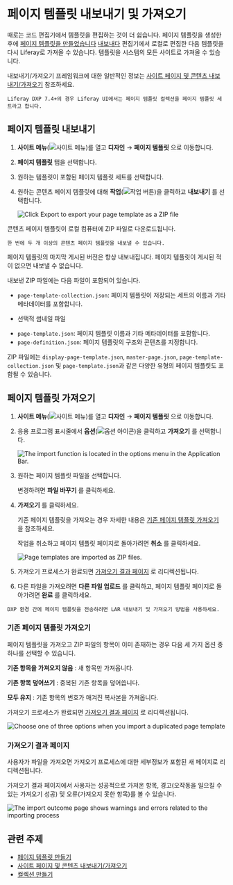 # 페이지 템플릿 내보내기 및 가져오기

때로는 코드 편집기에서 템플릿을 편집하는 것이 더 쉽습니다. 페이지 템플릿을 생성한 후에 [페이지 템플릿을 만들었습니다](./creating-a-page-template.md) [내보내다](../../sites/exporting-importing-site-pages-and-content.md) 편집기에서 로컬로 편집한 다음 템플릿을 다시 Liferay로 가져올 수 있습니다. 템플릿을 시스템의 모든 사이트로 가져올 수 있습니다.

내보내기/가져오기 프레임워크에 대한 일반적인 정보는 [사이트 페이지 및 콘텐츠 내보내기/가져오기](../../sites/exporting-importing-site-pages-and-content.md) 참조하세요.

```{note}
Liferay DXP 7.4+의 경우 Liferay UI에서는 페이지 템플릿 컬렉션을 페이지 템플릿 세트라고 합니다.
```

## 페이지 템플릿 내보내기

1. **사이트 메뉴**(![사이트 메뉴](../../../images/icon-product-menu.png))를 열고 **디자인** &rarr; **페이지 템플릿** 으로 이동합니다.

1. **페이지 템플릿** 탭을 선택합니다.

1. 원하는 템플릿이 포함된 페이지 템플릿 세트를 선택합니다.

1. 원하는 콘텐츠 페이지 템플릿에 대해 **작업**(![작업 버튼](../../../images/icon-actions.png))을 클릭하고 **내보내기** 를 선택합니다.

   ![Click Export to export your page template as a ZIP file](./exporting-and-importing-page-templates/images/01.png)

콘텐츠 페이지 템플릿이 로컬 컴퓨터에 ZIP 파일로 다운로드됩니다.

```{tip}
한 번에 두 개 이상의 콘텐츠 페이지 템플릿을 내보낼 수 있습니다.
```

페이지 템플릿의 마지막 게시된 버전은 항상 내보내집니다. 페이지 템플릿이 게시된 적이 없으면 내보낼 수 없습니다.

내보낸 ZIP 파일에는 다음 파일이 포함되어 있습니다.

* `page-template-collection.json`: 페이지 템플릿이 저장되는 세트의 이름과 기타 메타데이터를 포함합니다.
- 선택적 썸네일 파일
* `page-template.json`: 페이지 템플릿 이름과 기타 메타데이터를 포함합니다.
* `page-definition.json`: 페이지 템플릿의 구조와 콘텐츠를 지정합니다.

ZIP 파일에는 `display-page-template.json`, `master-page.json`, `page-template-collection.json` 및 `page-template.json`과 같은 다양한 유형의 페이지 템플릿도 포함될 수 있습니다.

## 페이지 템플릿 가져오기

1. **사이트 메뉴**(![사이트 메뉴](../../../images/icon-product-menu.png))를 열고 **디자인** &rarr; **페이지 템플릿** 으로 이동합니다.

1. 응용 프로그램 표시줄에서 **옵션**(![옵션 아이콘](../../../images/icon-options.png))을 클릭하고 **가져오기** 를 선택합니다.

   ![The import function is located in the options menu in the Application Bar.](./exporting-and-importing-page-templates/images/02.png)

1. 원하는 페이지 템플릿 파일을 선택합니다.

   변경하려면 **파일 바꾸기** 를 클릭하세요.

1. **가져오기** 를 클릭하세요.

   기존 페이지 템플릿을 가져오는 경우 자세한 내용은 [기존 페이지 템플릿 가져오기](#importing-an-existing-page-template) 을 참조하세요.

   작업을 취소하고 페이지 템플릿 페이지로 돌아가려면 **취소** 를 클릭하세요.

   ![Page templates are imported as ZIP files.](./exporting-and-importing-page-templates/images/03.png)

1. 가져오기 프로세스가 완료되면 [가져오기 결과 페이지](#import-outcome-page) 로 리디렉션됩니다.

1. 다른 파일을 가져오려면 **다른 파일 업로드** 를 클릭하고, 페이지 템플릿 페이지로 돌아가려면 **완료** 를 클릭하세요.

```{Important}
DXP 환경 간에 페이지 템플릿을 전송하려면 LAR 내보내기 및 가져오기 방법을 사용하세요.
```

### 기존 페이지 템플릿 가져오기

페이지 템플릿을 가져오고 ZIP 파일의 항목이 이미 존재하는 경우 다음 세 가지 옵션 중 하나를 선택할 수 있습니다.

**기존 항목을 가져오지 않음** : 새 항목만 가져옵니다.

**기존 항목 덮어쓰기** : 중복된 기존 항목을 덮어씁니다.

**모두 유지** : 기존 항목의 번호가 매겨진 복사본을 가져옵니다.

가져오기 프로세스가 완료되면 [가져오기 결과 페이지](#import-outcome-page) 로 리디렉션됩니다.

![Choose one of three options when you import a duplicated page template](./exporting-and-importing-page-templates/images/04.png)

### 가져오기 결과 페이지

사용자가 파일을 가져오면 가져오기 프로세스에 대한 세부정보가 포함된 새 페이지로 리디렉션됩니다.

가져오기 결과 페이지에서 사용자는 성공적으로 가져온 항목, 경고(오작동을 일으킬 수 있는 가져오기 성공) 및 오류(가져오지 못한 항목)를 볼 수 있습니다.

![The import outcome page shows warnings and errors related to the importing process](./exporting-and-importing-page-templates/images/05.png)

## 관련 주제

* [페이지 템플릿 만들기](./creating-a-page-template.md)
* [사이트 페이지 및 콘텐츠 내보내기/가져오기](../../sites/exporting-importing-site-pages-and-content.md)
* [컬렉션 만들기](../../../site-building/displaying-content/collections-and-collection-pages/creating-collections.md)
